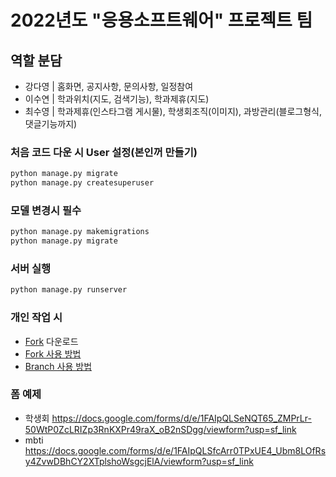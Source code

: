 # 2022년도 "응용소프트웨어" 프로젝트 팀

## 역할 분담
- 강다영 | 홈화면, 공지사항, 문의사항, 일정참여
- 이수연 | 학과위치(지도, 검색기능), 학과제휴(지도)
- 최수영 | 학과제휴(인스타그램 게시물), 학생회조직(이미지), 과방관리(블로그형식, 댓글기능까지)

### 처음 코드 다운 시 User 설정(본인꺼 만들기)
```python
python manage.py migrate
python manage.py createsuperuser
```

### 모델 변경시 필수
```python
python manage.py makemigrations
python manage.py migrate
```

### 서버 실행
```python
python manage.py runserver
```
### 개인 작업 시
- <a href="https://git-fork.com/">Fork</a> 다운로드
- <a href="https://velog.io/@riverallzero/Fork-%EC%9D%B4%EC%9A%A9%ED%95%98%EA%B8%B0">Fork 사용 방법</a>
- <a href="https://velog.io/@riverallzero/Fork%EB%A5%BC-%EC%9D%B4%EC%9A%A9%ED%95%9C-Git-Branch-dcebao11">Branch 사용 방법</a>

### 폼 예제
- 학생회
https://docs.google.com/forms/d/e/1FAIpQLSeNQT65_ZMPrLr-50WtP0ZcLRIZp3RnKXPr49raX_oB2nSDgg/viewform?usp=sf_link
- mbti
https://docs.google.com/forms/d/e/1FAIpQLSfcArr0TPxUE4_Ubm8LOfRsy4ZvwDBhCY2XTplshoWsgcjElA/viewform?usp=sf_link
